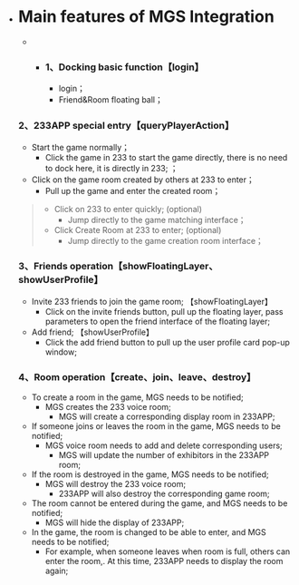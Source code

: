 - # Main features of MGS Integration

  - - ### 1、Docking basic function【login】

      - login；
      - Friend&Room floating ball；

  ### 2、233APP special entry【queryPlayerAction】

  - Start the game normally；
    - Click the game in 233 to start the game directly, there is no need to dock here, it is directly in 233; ；
  - Click on the game room created by others at 233 to enter；
    - Pull up the game and enter the created room；

  > - Click on 233 to enter quickly; (optional)
  >   - Jump directly to the game matching interface；
  > - Click Create Room at 233 to enter; (optional)
  >   - Jump directly to the game creation room interface；

  ### 3、Friends operation【showFloatingLayer、showUserProfile】

  - Invite 233 friends to join the game room; 【showFloatingLayer】
    - Click on the invite friends button, pull up the floating layer, pass parameters to open the friend interface of the floating layer;
  - Add friend; 【showUserProfile】
    - Click the add friend button to pull up the user profile card pop-up window;

  ### 4、Room operation【create、join、leave、destroy】

  - To create a room in the game, MGS needs to be notified;
    - MGS creates the 233 voice room;
      - MGS will create a corresponding display room in 233APP;
  - If someone joins or leaves the room in the game, MGS needs to be notified;
    - MGS voice room needs to add and delete corresponding users;
      - MGS will update the number of exhibitors in the 233APP room;
  - If the room is destroyed in the game, MGS needs to be notified;
    - MGS will destroy the 233 voice room;
      - 233APP will also destroy the corresponding game room;
  - The room cannot be entered during the game, and MGS needs to be notified;
    - MGS will hide the display of 233APP;
  - In the game, the room is changed to be able to enter, and MGS needs to be notified;
    - For example, when someone leaves when room is full, others can enter the room,. At this time, 233APP needs to display the room again;